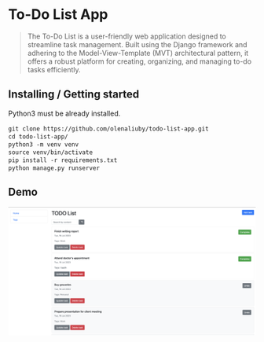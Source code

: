 # To-Do List App

> The To-Do List is a user-friendly web application designed to streamline task management.
> Built using the Django framework and adhering to the Model-View-Template (MVT) architectural pattern,
> it offers a robust platform for creating, organizing, and managing to-do tasks efficiently.



## Installing / Getting started

Python3 must be already installed.

```shell
git clone https://github.com/olenaliuby/todo-list-app.git
cd todo-list-app/
python3 -m venv venv
source venv/bin/activate
pip install -r requirements.txt
python manage.py runserver
```

## Demo

![To-Do List main page](demo.png)
